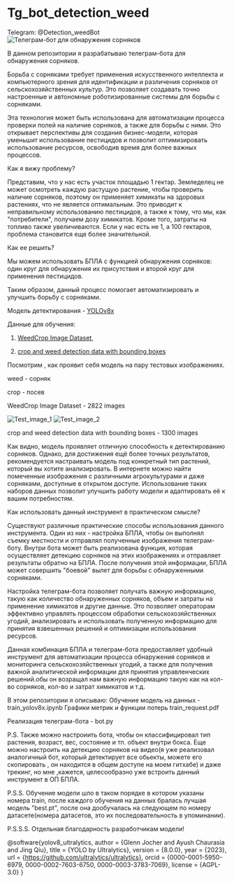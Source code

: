 # Tg_bot_detection_weed
Telegram: @Detection_weedBot
![Телеграм-бот для обнаружения сорняков](https://dzen.ru/lz5XeGt8f/10r9mj118/735245wV/fn9p0Owp7jWtbQNjzIdirXti5mlNp1MkOAv61SkgtyP-WXr_J1fFsmdr8UB7-QBAYo3-dCLTZkE73L3mzkXZ5B9bGNB9-F5EiFlTQRjWsomrB5bsOLNWpakKy1VsRNanWyzcj0NWwXfijpeAa-mBspAvz5NkEfATnDuqQ_rAHHDeHzsWvN3OhezeIUANUzJ8q-E0O-5ks8OoCm81a_HDQc96qe1VJbHlgzx1Fx4tFnLgnU-jFTAysJwaqHNaE-20nDwqBOlP3hXNzmFCLLKzbdtgROmfRVEQawgs5ymyU2EeyvnMVTRxZPIdp0cfTuSDwN7_48bwgXGM-drw60MsRZ-NSLdpjkzWjd7zs36B4v6oETfI73SRAhkb74f7YMHTfRipfccWwbcBHPT1jo_HoAP_f6MHQaABjjloEQoy_GV-DsvV613eFa4dUEItk5Jc6FN1qJ0UImJqKQzVO9JRgD7Z6U909rE2cz9k9dyOxCAzjw_g10PgQG15CtPbEx-2Ln_7xOudfxZtXsIAffDTbcqjB6suptEQaqqftMsSY6B-i7vONuUT17KORmf93dfRoQzvshUScWOuy3sC6-Ed9G0t67Q7jC6W7F3R4s7y4i6bI5dpjUYTg5kKbVeY86OyHImKLnT10BdgHnf0f67XIYGdnoGE4fMCDjgowpjwHAeeLtgXiO98hj-_QNIcIVCN-xM1-w0UUfKbGExkG6GjYH0JiU-FR2IVc99UR7_-pHBBzczBxRExg165-DLr4uzFnn1KxHh-DmfeXJITnfGQTPpiNtmcxXMCyQi9N8uQYXN_CMv99MZjl5D91BX87GWxUw_s4sRwoAMdKqhC2vFvhC1fC4eJj04Vvi1yUB0T0Gypw0S6n9QBoDtrnEYpo7EQ3jtJjlY3M-VBT_ZH_H3Vw5J9LSBlYbGj3GuJwpmib7WcDEtnCj2Ndi5MUTDN46KPqKDWSP6mkhG7e623CBFz0RzKC-1GNqJVMB9GNb-_hKBizw8yd1Agck6LuSPIIN71XDyrxlrN3gT9jqHx_8HTnguA5biv1_GxyRs-FwoDccN-OOnsR1VAxFDOZpZfjlYjIr8_IAazsxPNSemQm8K-xu1f6sRITS2kTT1AY9zhsF2rwxd63zZhoCkYLMYo0UBxLzsYfVaW8mSiv1aH_mwkASC-nPLnY7FibFsK8zsh3uW-fOgkCiwslD8tADAdI1HOyFMH-SxX0UPbau5XGDODkdwriZ0llSMFUP3m9-wdpKNzf_-S5qORQ56p-LA4Uv8Gfr54Fftf_Ta9zCARvCOyX_vDRJv9dOKx-Es8Vvgy0sFu6qm959ShJULehsX9vxaCMKxOICWzM2EeyipjSCFf1s39K8TofFxEjO1z47-i0M2r8ZZJnUZiE8i5jRWrU-JhbBl4n3Y2cRcD36YHvb3Vk7C_vIAFceOAPCi7wMugf9R9DXnWGa_Mxt08cUHd4RP8C7Jmip0lQXGYKf1GGTFg0dya-C8mteP20m41BdwfFlHgrk7wdKMgIKy4GGHb0R33XDyY94hvjpQvHDNjr2Kh3slgZ_mNV3FT6bv-12nBE-AOSbp-VVUhxRL-drZO_nXgUxztc1egY6JcyUuh2xBvtq1tObX5z44Uvl4TAK7DkpwKIyd6DWVSYsuKnHVJ8zOxPjlLTgX3MAWRLbV1DB4U0SF8_tBmgkBz_2lo4YuAXTaerIrVKL_c1G__EWB_ALBNqYJ0WQ5EEfJ6aY6lmDES885p2B8ndSGWwJ3nR6ytFIBw352wBwGhATw6q6MoMh_HH85Ll8uPrkb_jRMi35IArGvSh1jMlRAgWFgu1fmDEbE-KJp_BYfTVVHtpocPzfSjsp2twldBg2AMGAoSqiAd5h3cyFe6zh8UD2zy0t8BoI7oYnd4jxSz8PqJrORZ4wHDH5sIPcXEkaWwD2UFbm-E4eJ9zwFUsHPSrgt4Y0oyrOZ8DNjXyhwtNZwOo5ANM)

В данном репозитории я разрабатываю телеграм-бота для обнаружения сорняков.

Борьба с сорняками требует применения искусственного интеллекта и компьютерного зрения для идентификации и различения сорняков от сельскохозяйственных культур. Это позволяет создавать точно настроенные и автономные роботизированные системы для борьбы с сорняками.

Эта технология может быть использована для автоматизации процесса проверки полей на наличие сорняков, а также для борьбы с ними. Это открывает перспективы для создания бизнес-модели, которая уменьшит использование пестицидов и позволит оптимизировать использование ресурсов, освободив время для более важных процессов.

Как я вижу проблему?

Представим, что у нас есть участок площадью 1 гектар. Земледелец не может осмотреть каждую растущую растение, чтобы проверить наличие сорняков, поэтому он применяет химикаты на здоровых растениях, что не является оптимальным. Это приводит к неправильному использованию пестицидов, а также к тому, что мы, как "потребители", получаем дозу химикатов. Кроме того, затраты на топливо также увеличиваются. Если у нас есть не 1, а 100 гектаров, проблема становится еще более значительной.

Как ее решить?

Мы можем использовать БПЛА с функцией обнаружения сорняков: один круг для обнаружения их присутствия и второй круг для применения пестицидов.

Таким образом, данный процесс помогает автоматизировать и улучшить борьбу с сорняками.

Модель детектирования - [YOLOv8x](https://docs.ultralytics.com/models/yolov8)

Данные для обучения: 

1. [WeedCrop Image Dataset](http://https://www.kaggle.com/datasets/vinayakshanawad/weedcrop-image-dataset),

2. [crop and weed detection data with bounding boxes](https://www.kaggle.com/datasets/ravirajsinh45/crop-and-weed-detection-data-with-bounding-boxes?select=classes.txt)

Посмотрим , как проявит себя модель на пару тестовых изображениях.

weed - сорняк

crop - посев

WeedCrop Image Dataset - 2822 images

![Test_image_1](https://github.com/Fordreign/Tg_bot_detection_weed/assets/69246960/0c8a62de-bf36-406d-8227-f34ea453215f)
![Test_image_2](https://github.com/Fordreign/Tg_bot_detection_weed/assets/69246960/02c0e766-1dca-4fe8-89e7-2f268c9efa78)

crop and weed detection data with bounding boxes - 1300 images

Как видно, модель проявляет отличную способность к детектированию сорняков. Однако, для достижения ещё более точных результатов, рекомендуется настраивать модель под конкретный тип растений, который вы хотите анализировать.
В интернете можно найти помеченные изображения с различными агрокультурами и даже сорняками, доступные в открытом доступе. Использование таких наборов данных позволит улучшить работу модели и адаптировать её к вашим потребностям.

Как использовать данный инструмент в практическом смысле?

Существуют различные практические способы использования данного инструмента. Один из них - настройка БПЛА, чтобы он выполнял съемку местности и отправлял полученные изображения телеграм-боту. Внутри бота может быть реализована функция, которая осуществляет детекцию сорняков на этих изображениях и отправляет результаты обратно на БПЛА. После получения этой информации, БПЛА может совершить "боевой" вылет для борьбы с обнаруженными сорняками.

Настройка телеграм-бота позволяет получать важную информацию, такую как количество обнаруженных сорняков, объем и затраты на применение химикатов и другие данные. Это позволяет операторам эффективно управлять процессом обработки сельскохозяйственных угодий, анализировать и использовать полученную информацию для принятия взвешенных решений и оптимизации использования ресурсов.

Данная комбинация БПЛА и телеграм-бота предоставляет удобный инструмент для автоматизации процесса обнаружения сорняков и мониторинга сельскохозяйственных угодий, а также для получения важной аналитической информации для принятия управленческих решений.обы он возращал нам важную информацию такую как на кол-во сорняков, кол-во и затрат химикатов и т.д. 

В этом репозитории я описываю: 
Обучение модель на данных - train_yolov8x.ipynb
Графики метрик и функции потерь train_request.pdf

Реализация телеграм-бота - bot.py

P.S. Также можно настроиить бота, чтобы он классифицировал тип растения, возраст, вес, состояние и тп. объект внутри бокса.
Еще можно настроить на детекцию сорняков на видео(я уже реализовал аналогичный бот, который детектирует все обьекты, можете его скопировать , он находится в общем доступе на моем гитхабе) и даже трекинг, но мне ,кажется, целесообразно уже встроить данный инструмент в ОП БПЛА.

P.S.S. Обучение модели шло в таком порядке в котором указаны номера train, после каждого обучения на данных бралась лучшая модель "best.pt", после она дообучалась на следующем по номеру датасете(номера датасетов, это их последовательность в упоминании).

P.S.S.S. Отдельная благодарность разработчикам модели!

@software{yolov8_ultralytics,
  author       = {Glenn Jocher and Ayush Chaurasia and Jing Qiu},
  title        = {YOLO by Ultralytics},
  version      = {8.0.0},
  year         = {2023},
  url          = {https://github.com/ultralytics/ultralytics},
  orcid        = {0000-0001-5950-6979, 0000-0002-7603-6750, 0000-0003-3783-7069},
  license      = {AGPL-3.0}
}
